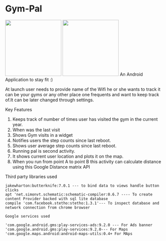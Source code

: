 # Gym-Pal
<img src="https://cloud.githubusercontent.com/assets/13324542/17388831/9ee673ee-59b3-11e6-99e9-1f3d3443ab18.png" width="180">
<img src="https://cloud.githubusercontent.com/assets/13324542/17388832/9ef96a30-59b3-11e6-8c32-2913aedcae72.png" width="180">
An Android Application to stay fit :)

At launch user needs to provide name of the Wifi he or she  wants to track it can be your gyms
or any other place one frequents and want to keep track of.It can be later changed through settings.

Key Features
1. Keeps track of number of times user has visited the gym in the current year.
2. When was the last visit
3. Shows Gym visits in a widget
4. Notifies users the step counts since last reboot.
5. Shows user average step counts since last reboot.
6. Running pal is second activity.
7. It shows current user location and plots it on the map.
8. When you run from point A to point B this activity  can calculate distance using this Google Distance matrix API

Third party libraries used 

    jakewharton:butterknife:7.0.1 --- to bind data to views handle button clicks
    apt 'net.simonvt.schematic:schematic-compiler:0.6.7 ---- To create content Provider backed with sql lite database
    compile 'com.facebook.stetho:stetho:1.3.1'--- To inspect database and network connection from chrome browser
    
    Google services used

    'com.google.android.gms:play-services-ads:9.2.0 --- For Ads banner
    'com.google.android.gms:play-services:9.2.0--- For Maps
    'com.google.maps.android:android-maps-utils:0.4+ For MAps
